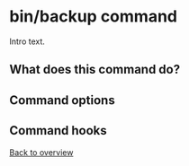# bin/backup command
Intro text.

## What does this command do?


## Command options


## Command hooks



[Back to overview](README.md)
